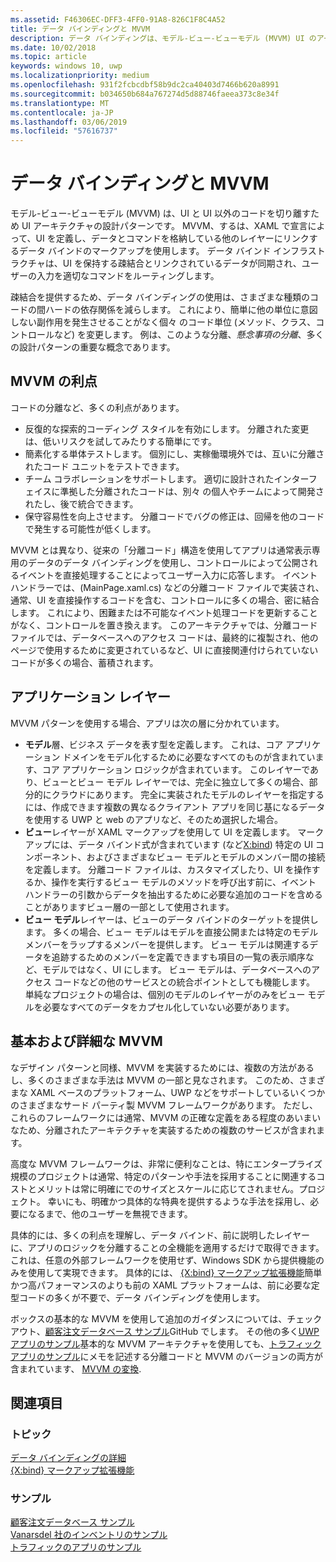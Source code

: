 ```yaml
---
ms.assetid: F46306EC-DFF3-4FF0-91A8-826C1F8C4A52
title: データ バインディングと MVVM
description: データ バインディングは、モデル-ビュー-ビューモデル (MVVM) UI のアーキテクチャの設計パターンの中核し、UI や UI 以外のコード間の疎結合を使用します。
ms.date: 10/02/2018
ms.topic: article
keywords: windows 10, uwp
ms.localizationpriority: medium
ms.openlocfilehash: 931f2fcbcdbf58b9dc2ca40403d7466b620a8991
ms.sourcegitcommit: b034650b684a767274d5d88746faeea373c8e34f
ms.translationtype: MT
ms.contentlocale: ja-JP
ms.lasthandoff: 03/06/2019
ms.locfileid: "57616737"
---
```

# <a name="data-binding-and-mvvm"></a>データ バインディングと MVVM

モデル-ビュー-ビューモデル (MVVM) は、UI と UI 以外のコードを切り離すため UI アーキテクチャの設計パターンです。 MVVM、するは、XAML で宣言によって、UI を定義し、データとコマンドを格納している他のレイヤーにリンクするデータ バインドのマークアップを使用します。 データ バインド インフラストラクチャは、UI を保持する疎結合とリンクされているデータが同期され、ユーザーの入力を適切なコマンドをルーティングします。 

疎結合を提供するため、データ バインディングの使用は、さまざまな種類のコードの間ハードの依存関係を減らします。 これにより、簡単に他の単位に意図しない副作用を発生させることがなく個々 のコード単位 (メソッド、クラス、コントロールなど) を変更します。 例は、このような分離、*懸念事項の分離*、多くの設計パターンの重要な概念であります。 

## <a name="benefits-of-mvvm"></a>MVVM の利点

コードの分離など、多くの利点があります。

* 反復的な探索的コーディング スタイルを有効にします。 分離された変更は、低いリスクを試してみたりする簡単にです。
* 簡素化する単体テストします。 個別にし、実稼働環境外では、互いに分離されたコード ユニットをテストできます。
* チーム コラボレーションをサポートします。 適切に設計されたインターフェイスに準拠した分離されたコードは、別々 の個人やチームによって開発されたし、後で統合できます。
* 保守容易性を向上させます。 分離コードでバグの修正は、回帰を他のコードで発生する可能性が低くします。

MVVM とは異なり、従来の「分離コード」構造を使用してアプリは通常表示専用のデータのデータ バインディングを使用し、コントロールによって公開されるイベントを直接処理することによってユーザー入力に応答します。 イベント ハンドラーでは、(MainPage.xaml.cs) などの分離コード ファイルで実装され、通常、UI を直接操作するコードを含む、コントロールに多くの場合、密に結合します。 これにより、困難または不可能なイベント処理コードを更新することがなく、コントロールを置き換えます。 このアーキテクチャでは、分離コード ファイルでは、データベースへのアクセス コードは、最終的に複製され、他のページで使用するために変更されているなど、UI に直接関連付けられていないコードが多くの場合、蓄積されます。

## <a name="app-layers"></a>アプリケーション レイヤー

MVVM パターンを使用する場合、アプリは次の層に分かれています。

* **モデル**層、ビジネス データを表す型を定義します。 これは、コア アプリケーション ドメインをモデル化するために必要なすべてのものが含まれています、コア アプリケーション ロジックが含まれています。 このレイヤーであり、ビューとビュー モデル レイヤーでは、完全に独立して多くの場合、部分的にクラウドにあります。 完全に実装されたモデルのレイヤーを指定するには、作成できます複数の異なるクライアント アプリを同じ基になるデータを使用する UWP と web のアプリなど、そのため選択した場合。
* **ビュー**レイヤーが XAML マークアップを使用して UI を定義します。 マークアップには、データ バインド式が含まれています (など[X:bind](https://docs.microsoft.com/windows/uwp/xaml-platform/x-bind-markup-extension)) 特定の UI コンポーネント、およびさまざまなビュー モデルとモデルのメンバー間の接続を定義します。 分離コード ファイルは、カスタマイズしたり、UI を操作するか、操作を実行するビュー モデルのメソッドを呼び出す前に、イベント ハンドラーの引数からデータを抽出するために必要な追加のコードを含めることがありますビュー層の一部として使用されます。 
* **ビュー モデル**レイヤーは、ビューのデータ バインドのターゲットを提供します。 多くの場合、ビュー モデルはモデルを直接公開または特定のモデル メンバーをラップするメンバーを提供します。 ビュー モデルは関連するデータを追跡するためのメンバーを定義できますも項目の一覧の表示順序など、モデルではなく、UI にします。 ビュー モデルは、データベースへのアクセス コードなどの他のサービスとの統合ポイントとしても機能します。 単純なプロジェクトの場合は、個別のモデルのレイヤーがのみをビュー モデルを必要なすべてのデータをカプセル化していない必要があります。 

## <a name="basic-and-advanced-mvvm"></a>基本および詳細な MVVM

なデザイン パターンと同様、MVVM を実装するためには、複数の方法があるし、多くのさまざまな手法は MVVM の一部と見なされます。 このため、さまざまな XAML ベースのプラットフォーム、UWP などをサポートしているいくつかのさまざまなサード パーティ製 MVVM フレームワークがあります。 ただし、これらのフレームワークには通常、MVVM の正確な定義をある程度のあいまいなため、分離されたアーキテクチャを実装するための複数のサービスが含まれます。 

高度な MVVM フレームワークは、非常に便利なことは、特にエンタープライズ規模のプロジェクトは通常、特定のパターンや手法を採用することに関連するコストとメリットは常に明確にでのサイズとスケールに応じてされません。プロジェクト。 幸いにも、明確かつ具体的な特典を提供するような手法を採用し、必要になるまで、他のユーザーを無視できます。 

具体的には、多くの利点を理解し、データ バインド、前に説明したレイヤーに、アプリのロジックを分離することの全機能を適用するだけで取得できます。 これは、任意の外部フレームワークを使用せず、Windows SDK から提供機能のみを使用して実現できます。 具体的には、 [{X:bind} マークアップ拡張機能](https://docs.microsoft.com/windows/uwp/xaml-platform/x-bind-markup-extension)簡単かつ高パフォーマンスのよりも前の XAML プラットフォームは、前に必要な定型コードの多くが不要で、データ バインディングを使用します。

ボックスの基本的な MVVM を使用して追加のガイダンスについては、チェック アウト、[顧客注文データベース サンプル](https://github.com/Microsoft/Windows-appsample-customers-orders-database)GitHub でします。 その他の多く[UWP アプリのサンプル](https://github.com/Microsoft?q=windows-appsample
)基本的な MVVM アーキテクチャを使用しても、[トラフィック アプリのサンプル](https://github.com/Microsoft/Windows-appsample-trafficapp)にメモを記述する分離コードと MVVM のバージョンの両方が含まれています、 [MVVM の変換](https://github.com/Microsoft/Windows-appsample-trafficapp/blob/MVVM/MVVM.md). 

## <a name="see-also"></a>関連項目

### <a name="topics"></a>トピック

[データ バインディングの詳細](https://docs.microsoft.com/windows/uwp/data-binding/data-binding-in-depth)  
[{X:bind} マークアップ拡張機能](https://docs.microsoft.com/windows/uwp/xaml-platform/x-bind-markup-extension)  

### <a name="samples"></a>サンプル

[顧客注文データベース サンプル](https://github.com/Microsoft/Windows-appsample-customers-orders-database)  
[Vanarsdel 社のインベントリのサンプル](https://github.com/Microsoft/InventorySample)  
[トラフィックのアプリのサンプル](https://github.com/Microsoft/Windows-appsample-trafficapp)  
